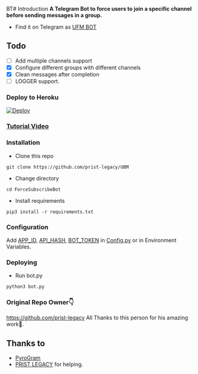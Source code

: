 BT# Introduction
**A Telegram Bot to force users to join a specific channel before sending messages in a group.**
- Find it on Telegram as [UFM BOT](https://t.me/ufm_assistant_bot)

## Todo
- [ ] Add multiple channels support
- [X] Configure different groups with different channels
- [X] Clean messages after completion
- [ ] LOGGER support.

### Deploy to Heroku
[![Deploy](https://www.herokucdn.com/deploy/button.svg)](https://heroku.com/deploy?template=https://github.com/prist-legacy/ufmtest)

### [Tutorial Video](https://youtu.be/e6LFR5W2BqQ)

### Installation
- Clone this repo
```
git clone https://github.com/prist-legacy/UBM
```
- Change directory
```
cd ForceSubscribeBot
```
- Install requirements
```
pip3 install -r requirements.txt
```

### Configuration
Add [APP_ID](https://my.telegram.org/apps), [API_HASH](https://my.telegram.org/apps), [BOT_TOKEN](https://t.me/botfather) in [Config.py](Config.py) or in Environment Variables.

### Deploying
- Run bot.py
```
python3 bot.py
```
### Original Repo Owner👇
https://github.com/prist-legacy
All Thanks to this person for his amazing work🙏.

## Thanks to
- [PyroGram](https://PyroGram.org)
- [PRIST LEGACY](https://GitHub.com/prist-legacy) for helping.
